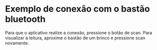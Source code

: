 # Exemplo de conexão com o bastão bluetooth

Para que o aplicativo realize a conexão, pressione o botão de scan.
Para visualizar a leitura, aproxime o bastão de um brinco e pressione scan novamente.
